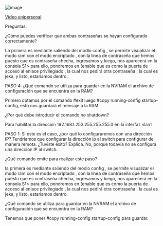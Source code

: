 
![image](https://github.com/Fx2048/COMU_REDES/assets/131219987/84cad120-9380-4beb-8c48-0e1c897dd444)

[Vídeo unipersonal](https://drive.google.com/file/d/15rAEoio1yNvA7w02ewi931LaT6Dx7kYT/view?usp=sharing)

Preguntas:

¿Cómo puedes verificar que ambas contraseñas se hayan configurado correctamente?

La primera es mediante saliendo del modlo config , se permite visualizar el modo ram con el modo encriptado , con la línea de contraseña que hemos puesto que es contraseña checha, ingresamos y luego, nos aparecerá en la consola S1> para ello, pondremos en (enable que es como la puerta de acceso al enlace privilegiado , la cual nos pedirá otra contraseña , la cual es jeka,  y listo, estaríamos dentro.

PASO 4: ¿Qué comando se utiliza para guardar en la NVRAM el archivo de configuración que se encuentra en
la RAM?

Primero optamos por el comando #exit
luego #copy running-config startup-config, esto nos guardará el mensaje a la RAM.

¿Por qué debe introducir el comando no shutdown?


Para habilitar la dirección 192.168.1.253.255.255.255.0 en la interfaz vlan1


PASO 1: Si este es el caso, ¿por qué lo configuraremos con una dirección IP?
Tendríamos que configurar la dirección ip al switch para configurar de manera remota.
¿Tuviste éxito? Explica.
No, porque todavía no se configura una dirección IP al switch.


¿Qué comando emite para realizar este paso?

la primera es mediante saliendo del modlo config , se permite visualizar el modo ram con el modo encriptado , con la línea de contraseña que hemos puesto que es contraseña checha, ingresamos y luego, nos aparecerá en la consola S1> para ello, pondremos en (enable que es como la puerta de acceso al enlace privilegiado , la cual nos pedirá otra contraseña , la cual es jeka,  y listo, estaríamos dentro.


¿Qué comando se utiliza para guardar en la NVRAM el archivo de configuración que se encuentra en
la RAM?

Tenemos que poner #copy running-config startup-config
para guardar.




